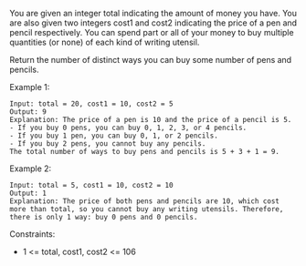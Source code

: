 You are given an integer total indicating the amount of money you have. You are also given two integers cost1 and cost2
indicating the price of a pen and pencil respectively. You can spend part or all of your money to buy multiple
quantities (or none) of each kind of writing utensil.

Return the number of distinct ways you can buy some number of pens and pencils.

Example 1:

```
Input: total = 20, cost1 = 10, cost2 = 5
Output: 9
Explanation: The price of a pen is 10 and the price of a pencil is 5.
- If you buy 0 pens, you can buy 0, 1, 2, 3, or 4 pencils.
- If you buy 1 pen, you can buy 0, 1, or 2 pencils.
- If you buy 2 pens, you cannot buy any pencils.
The total number of ways to buy pens and pencils is 5 + 3 + 1 = 9.
```

Example 2:

```
Input: total = 5, cost1 = 10, cost2 = 10
Output: 1
Explanation: The price of both pens and pencils are 10, which cost 
more than total, so you cannot buy any writing utensils. Therefore, 
there is only 1 way: buy 0 pens and 0 pencils.
```

Constraints:

- 1 <= total, cost1, cost2 <= 106